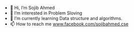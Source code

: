 - 👋 Hi, I’m Sojib Ahmed
- 👀 I’m interested in Problem Sloving
- 🌱 I’m currently learning Data structure and algorithms.
- 📫 How to reach me www.facebook.com/sojibahmed.cse

<!---
sojibahmed-cse/sojibahmed-cse is a ✨ special ✨ repository because its `README.md` (this file) appears on your GitHub profile.
You can click the Preview link to take a look at your changes.
--->
